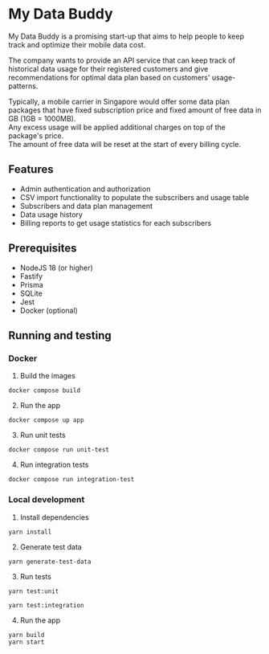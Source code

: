 # My Data Buddy

My Data Buddy is a promising start-up that aims to help people to keep track and optimize their mobile data cost.

The company wants to provide an API service that can keep track of historical data usage for their registered customers
and give recommendations for optimal data plan based on customers' usage-patterns.

Typically, a mobile carrier in Singapore would offer some data plan packages that have fixed subscription price and fixed amount of free data in GB (1GB = 1000MB). <br>
Any excess usage will be applied additional charges on top of the package's price. <br>
The amount of free data will be reset at the start of every billing cycle.

## Features
- Admin authentication and authorization
- CSV import functionality to populate the subscribers and usage table
- Subscribers and data plan management
- Data usage history
- Billing reports to get usage statistics for each subscribers

## Prerequisites
- NodeJS 18 (or higher)
- Fastify
- Prisma
- SQLite
- Jest
- Docker (optional)

## Running and testing

### Docker
1. Build the images
```shell
docker compose build
```

2. Run the app
```shell
docker compose up app
```

3. Run unit tests
```shell
docker compose run unit-test
```

4. Run integration tests
```shell
docker compose run integration-test
```

### Local development

1. Install dependencies
```shell
yarn install
```

2. Generate test data
```shell
yarn generate-test-data
```

3. Run tests
```shell
yarn test:unit

yarn test:integration
```

4. Run the app
```shell
yarn build
yarn start
```